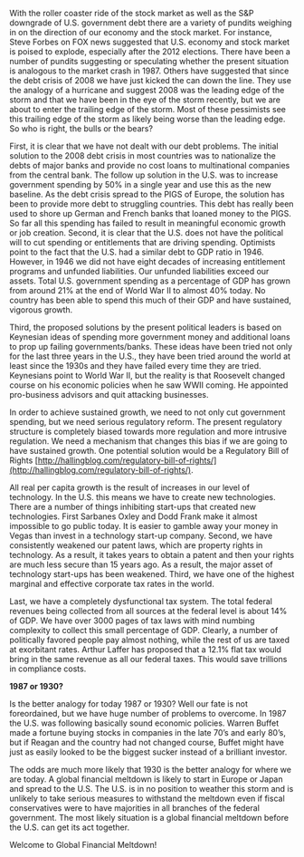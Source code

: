 
With the roller coaster ride of the stock market as well as the S&P downgrade of U.S. government debt there are a variety of pundits weighing in on the direction of our economy and the stock market. For instance, Steve Forbes on FOX news suggested that U.S. economy and stock market is poised to explode, especially after the 2012 elections. There have been a number of pundits suggesting or speculating whether the present situation is analogous to the market crash in 1987. Others have suggested that since the debt crisis of 2008 we have just kicked the can down the line. They use the analogy of a hurricane and suggest 2008 was the leading edge of the storm and that we have been in the eye of the storm recently, but we are about to enter the trailing edge of the storm. Most of these pessimists see this trailing edge of the storm as likely being worse than the leading edge. So who is right, the bulls or the bears?

First, it is clear that we have not dealt with our debt problems. The initial solution to the 2008 debt crisis in most countries was to nationalize the debts of major banks and provide no cost loans to multinational companies from the central bank. The follow up solution in the U.S. was to increase government spending by 50% in a single year and use this as the new baseline. As the debt crisis spread to the PIGS of Europe, the solution has been to provide more debt to struggling countries. This debt has really been used to shore up German and French banks that loaned money to the PIGS. So far all this spending has failed to result in meaningful economic growth or job creation. Second, it is clear that the U.S. does not have the political will to cut spending or entitlements that are driving spending. Optimists point to the fact that the U.S. had a similar debt to GDP ratio in 1946. However, in 1946 we did not have eight decades of increasing entitlement programs and unfunded liabilities. Our unfunded liabilities exceed our assets. Total U.S. government spending as a percentage of GDP has grown from around 21% at the end of World War II to almost 40% today. No country has been able to spend this much of their GDP and have sustained, vigorous growth.

Third, the proposed solutions by the present political leaders is based on Keynesian ideas of spending more government money and additional loans to prop up failing governments/banks. These ideas have been tried not only for the last three years in the U.S., they have been tried around the world at least since the 1930s and they have failed every time they are tried. Keynesians point to World War II, but the reality is that Roosevelt changed course on his economic policies when he saw WWII coming. He appointed pro-business advisors and quit attacking businesses.

In order to achieve sustained growth, we need to not only cut government spending, but we need serious regulatory reform. The present regulatory structure is completely biased towards more regulation and more intrusive regulation. We need a mechanism that changes this bias if we are going to have sustained growth. One potential solution would be a Regulatory Bill of Rights [http://hallingblog.com/regulatory-bill-of-rights/](http://hallingblog.com/regulatory-bill-of-rights/).

All real per capita growth is the result of increases in our level of technology. In the U.S. this means we have to create new technologies. There are a number of things inhibiting start-ups that created new technologies. First Sarbanes Oxley and Dodd Frank make it almost impossible to go public today. It is easier to gamble away your money in Vegas than invest in a technology start-up company. Second, we have consistently weakened our patent laws, which are property rights in technology. As a result, it takes years to obtain a patent and then your rights are much less secure than 15 years ago. As a result, the major asset of technology start-ups has been weakened. Third, we have one of the highest marginal and effective corporate tax rates in the world.

Last, we have a completely dysfunctional tax system. The total federal revenues being collected from all sources at the federal level is about 14% of GDP. We have over 3000 pages of tax laws with mind numbing complexity to collect this small percentage of GDP. Clearly, a number of politically favored people pay almost nothing, while the rest of us are taxed at exorbitant rates. Arthur Laffer has proposed that a 12.1% flat tax would bring in the same revenue as all our federal taxes. This would save trillions in compliance costs.

  
  

**1987 or 1930?**

Is the better analogy for today 1987 or 1930? Well our fate is not foreordained, but we have huge number of problems to overcome. In 1987 the U.S. was following basically sound economic policies. Warren Buffet made a fortune buying stocks in companies in the late 70’s and early 80’s, but if Reagan and the country had not changed course, Buffet might have just as easily looked to be the biggest sucker instead of a brilliant investor.

The odds are much more likely that 1930 is the better analogy for where we are today. A global financial meltdown is likely to start in Europe or Japan and spread to the U.S. The U.S. is in no position to weather this storm and is unlikely to take serious measures to withstand the meltdown even if fiscal conservatives were to have majorities in all branches of the federal government. The most likely situation is a global financial meltdown before the U.S. can get its act together.

Welcome to Global Financial Meltdown!